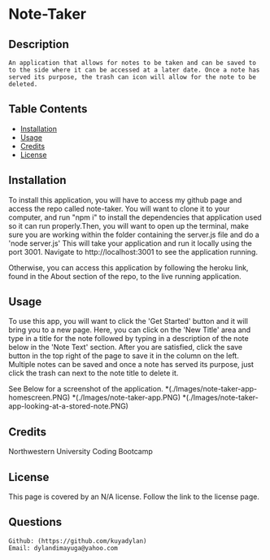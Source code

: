   # Note-Taker

  ## Description
    An application that allows for notes to be taken and can be saved to to the side where it can be accessed at a later date. Once a note has served its purpose, the trash can icon will allow for the note to be deleted.
    
  ## Table Contents
  
  - [Installation](#installation)
  - [Usage](#usage)
  - [Credits](#credits)
  - [License](#license)
  
  ## Installation
  To install this application, you will have to access my github page and access the repo called note-taker. You will want to clone it to your computer, and run "npm i" to install the dependencies that application used so it can run properly.Then, you will want to open up the terminal, make sure you are working within the folder containing the server.js file and do a 'node server.js' This will take your application and run it locally using the port 3001. Navigate to http://localhost:3001 to see the application running. 

  Otherwise, you can access this application by following the heroku link, found in the About section of the repo, to the live running application. 
  
  ## Usage
  To use this app, you will want to click the 'Get Started' button and it will bring you to a new page. Here, you can click on the 'New Title' area and type in a title for the note followed by typing in a description of the note below in the 'Note Text' section. After you are satisfied, click the save button in the top right of the page to save it in the column on the left. Multiple notes can be saved and once a note has served its purpose, just click the trash can next to the note title to delete it. 

  See Below for a screenshot of the application.
  *(./Images/note-taker-app-homescreen.PNG)
  *(./Images/note-taker-app.PNG)
  *(./Images/note-taker-app-looking-at-a-stored-note.PNG)


  ## Credits
  Northwestern University Coding Bootcamp

  ## License
  This page is covered by an N/A license. Follow the link to the license page.
  
  

  ## Questions
    Github: (https://github.com/kuyadylan)
    Email: dylandimayuga@yahoo.com